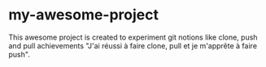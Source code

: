 # my-awesome-project
This awesome project is created to experiment git notions like clone, push and pull
achievements 
"J'ai réussi à faire clone, pull et je m'apprête à faire push".
